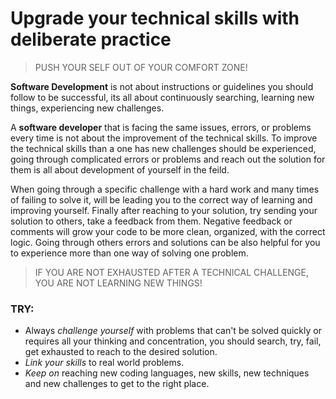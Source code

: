 # Upgrade your technical skills with deliberate practice

> PUSH YOUR SELF OUT OF YOUR COMFORT ZONE!

**Software Development** is not about instructions or guidelines you should follow to be successful, its all about continuously searching, learning new things, experiencing new challenges.

A **software developer** that is facing the same issues, errors, or problems every time is not about the improvement of the technical skills. To improve the technical skills than a one has new challenges should be experienced, going through complicated errors or problems and reach out the solution for them is all about development of yourself in the feild.

When going through a specific challenge with a hard work and many times of failing to solve it, will be leading you to the correct way of learning and improving yourself.
Finally after reaching to your solution, try sending your solution to others, take a feedback from them.
Negative feedback or comments will grow your code to be more clean, organized, with the correct logic. Going through others errors and solutions can be also helpful for you to experience more than one way of solving one problem.

> IF YOU ARE NOT EXHAUSTED AFTER A TECHNICAL CHALLENGE, YOU ARE NOT LEARNING NEW THINGS!

### TRY: 
- Always *challenge yourself* with problems that can't be solved quickly or requires all your thinking and concentration, you should search, try, fail, get exhausted to reach to the desired solution.
- *Link your skills* to real world problems.
- *Keep on* reaching new coding languages, new skills, new techniques and new challenges to get to the right place.